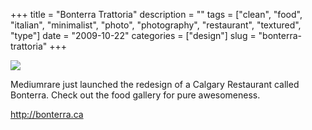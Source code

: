 +++
title = "Bonterra Trattoria"
description = ""
tags = ["clean", "food", "italian", "minimalist", "photo", "photography", "restaurant", "textured", "type"]
date = "2009-10-22"
categories = ["design"]
slug = "bonterra-trattoria"
+++


 

  <div id="screens-thumbs" class="clearfix">
    <div class="txt-center" id="design-submission"><a href="http://bonterra.ca/"><img id='bluga-thumbnail-1922' class='bluga-thumbnail large' src='//konigi.com/media/bluga/
wt4ae0eb3ca6909_0.jpg'/></a></div>  
  </div>   
<p>Mediumrare just launched the redesign of a Calgary Restaurant called Bonterra. Check out the food gallery for pure awesomeness.</p>
<p><a href="http://bonterra.ca/">http://bonterra.ca</a></p>





